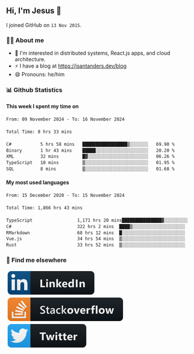 ## Hi, I'm Jesus 👋

I joined GitHub on `13 Nov 2015`.

<!-- Talking about you -->

### 👨‍💻 About me

- 👦 I'm interested in distributed systems, React.js apps, and cloud architecture.
- ⚡️ I have a blog at <https://jsantanders.dev/blog>
- 😄 Pronouns: he/him

### 📊 Github Statistics

#### This week I spent my time on

<!--START_SECTION:weekly-->

```txt
From: 09 November 2024 - To: 16 November 2024

Total Time: 8 hrs 33 mins

C#           5 hrs 58 mins   █████████████████▒░░░░░░░   69.90 %
Binary       1 hr 43 mins    █████░░░░░░░░░░░░░░░░░░░░   20.20 %
XML          32 mins         █▓░░░░░░░░░░░░░░░░░░░░░░░   06.26 %
TypeScript   10 mins         ▒░░░░░░░░░░░░░░░░░░░░░░░░   01.95 %
SQL          8 mins          ▒░░░░░░░░░░░░░░░░░░░░░░░░   01.68 %
```

<!--END_SECTION:weekly-->

#### My most used languages

<!--START_SECTION:alltime-->

```txt
From: 15 December 2020 - To: 15 November 2024

Total Time: 1,866 hrs 43 mins

TypeScript                 1,171 hrs 20 mins███████████████▓░░░░░░░░░   62.75 %
C#                         322 hrs 2 mins  ████▒░░░░░░░░░░░░░░░░░░░░   17.25 %
RMarkdown                  68 hrs 12 mins  █░░░░░░░░░░░░░░░░░░░░░░░░   03.65 %
Vue.js                     34 hrs 54 mins  ▒░░░░░░░░░░░░░░░░░░░░░░░░   01.87 %
Rust                       33 hrs 52 mins  ▒░░░░░░░░░░░░░░░░░░░░░░░░   01.81 %
```

<!--END_SECTION:alltime-->

### 📢 Find me elsewhere

<p>
  <a target="_blank" href="https://linkedin.com/in/jsantanders">
    <img src="https://github.com/jsantanders/jsantanders/blob/master/img/linkedin.svg" alt="LinkedIn" style="vertical-align:top; margin:4px">
  </a>
  
  <a target="_blank" href="https://stackoverflow.com/users/7318331/jesus-santander">
    <img src="https://github.com/jsantanders/jsantanders/blob/master/img/stackoverflow.svg" alt="StackOverflow" style="vertical-align:top; margin:4px">
  </a>
  
  <a target="_blank" href="http://twitter.com/jsantanders">
    <img src="https://github.com/jsantanders/jsantanders/blob/master/img/twitter.svg" alt="Twitter" style="vertical-align:top; margin:4px">
  </a>
</p>
